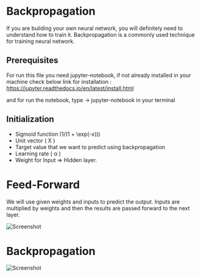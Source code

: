 # Backpropagation
If you are building your own neural network, you will definitely need to understand how to train it. Backpropagation is a commonly used technique for training neural network. 

## Prerequisites
For run this file you need jupyter-notebook, if not already installed in your machine check below link for installation :
https://jupyter.readthedocs.io/en/latest/install.html

and for run the notebook, type -> jupyter-notebook in your terminal

## Initialization

* Sigmoid function (1/(1 + \exp(-x)))
* Unit vector ( X )
* Target value that we want to predict using backpropagation
* Learning rate ( &alpha; )
* Weight for Input &Rightarrow; Hidden layer.

# Feed-Forward
We will use given weights and inputs to predict the output. Inputs are multiplied by weights and then the results are passed forward to the next layer.

![Screenshot](https://cdn-images-1.medium.com/max/800/1*-fmmpPBFNdJDDBuPXYUrsQ.png
)

# Backpropagation

![Screenshot](https://cdn-images-1.medium.com/max/800/1*l3vkOc35mt3cCZBDKm1i6g.png
)
